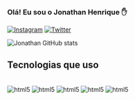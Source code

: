 ### Olá! Eu sou o Jonathan Henrique ✋
[![Instagram](https://img.shields.io/badge/Instagram-E4405F?style=for-the-badge&logo=instagram&logoColor=white)](https://www.instagram.com/jonathan_henriquew/)
[![Twitter](https://img.shields.io/badge/Twitter-1DA1F2?style=for-the-badge&logo=twitter&logoColor=white)](https://twitter.com/ojonathanrick)

![Jonathan GitHub stats](https://github-readme-stats.vercel.app/api?username=oJonathanrick&show_icons=true&theme=dracula)


## Tecnologias que uso

<div style='display: inline_block'><br/>
    <img align='center' alt='html5' src='https://img.shields.io/badge/HTML5-E34F26?style=for-the-badge&logo=html5&logoColor=white'>
    <img align='center' alt='html5' src='https://img.shields.io/badge/JavaScript-F7DF1E?style=for-the-badge&logo=javascript&logoColor=black'>
    <img align='center' alt='html5' src='https://img.shields.io/badge/Python-3776AB?style=for-the-badge&logo=python&logoColor=white'>
    <img align='center' alt='html5' src='https://img.shields.io/badge/CSS3-1572B6?style=for-the-badge&logo=css3&logoColor=white'>
    <img align='center' alt='html5' src='https://img.shields.io/badge/React_Native-20232A?style=for-the-badge&logo=react&logoColor=61DAFBe'>

</div>


